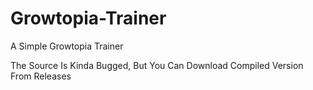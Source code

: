 # Growtopia-Trainer
A Simple Growtopia Trainer

The Source Is Kinda Bugged, But You Can Download Compiled Version From Releases
